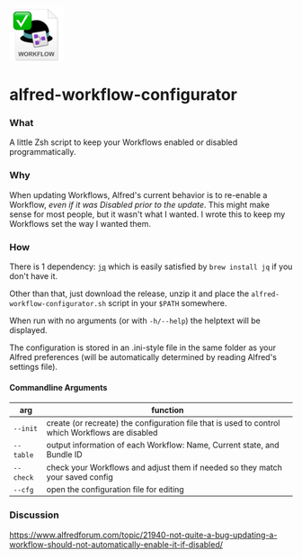 <img src="./icon.png" width="96" />

# alfred-workflow-configurator

### What

A little Zsh script to keep your Workflows enabled or disabled programmatically.

### Why

When updating Workflows, Alfred's current behavior is to re-enable a Workflow, _even if it was Disabled prior to the update_. This might make sense for most people, but it wasn't what I wanted. I wrote this to keep my Workflows set the way I wanted them.

### How

There is 1 dependency: [`jq`](https://jqlang.github.io/jq/) which is easily satisfied by `brew install jq` if you don't have it.

Other than that, just download the release, unzip it and place the `alfred-workflow-configurator.sh` script in your `$PATH` somewhere.

When run with no arguments (or with `-h/--help`) the helptext will be displayed.

The configuration is stored in an .ini-style file in the same folder as your Alfred preferences (will be automatically determined by reading Alfred's settings file).

#### Commandline Arguments

|arg|function|
|---|---|
|`--init`|create (or recreate) the configuration file that is used to control which Workflows are disabled|
|`--table`|output information of each Workflow: Name, Current state, and Bundle ID|
|`--check`|check your Workflows and adjust them if needed so they match your saved config|
|`--cfg`|open the configuration file for editing|

### Discussion

https://www.alfredforum.com/topic/21940-not-quite-a-bug-updating-a-workflow-should-not-automatically-enable-it-if-disabled/
